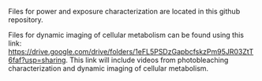 Files for power and exposure characterization are located in this github repository. 

Files for dynamic imaging of cellular metabolism can be found using this link: https://drive.google.com/drive/folders/1eFL5PSDzGapbcfskzPm95JR03ZtT6faf?usp=sharing. This link will include videos from photobleaching characterization and dynamic imaging of cellular metabolism. 
